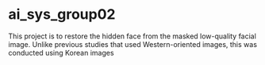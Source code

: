 # ai_sys_group02
This project is to restore the hidden face from the masked low-quality facial image. Unlike previous studies that used Western-oriented images, this was conducted using Korean images

